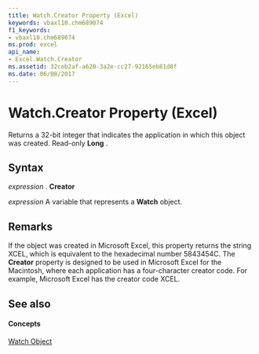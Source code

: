 ```yaml
---
title: Watch.Creator Property (Excel)
keywords: vbaxl10.chm689074
f1_keywords:
- vbaxl10.chm689074
ms.prod: excel
api_name:
- Excel.Watch.Creator
ms.assetid: 32ceb2af-a620-3a2e-cc27-92165eb81d8f
ms.date: 06/08/2017
---
```



# Watch.Creator Property (Excel)

Returns a 32-bit integer that indicates the application in which this object was created. Read-only  **Long** .


## Syntax

 _expression_ . **Creator**

 _expression_ A variable that represents a **Watch** object.


## Remarks

If the object was created in Microsoft Excel, this property returns the string XCEL, which is equivalent to the hexadecimal number 5843454C. The  **Creator** property is designed to be used in Microsoft Excel for the Macintosh, where each application has a four-character creator code. For example, Microsoft Excel has the creator code XCEL.


## See also


#### Concepts


[Watch Object](Excel.Watch.md)

